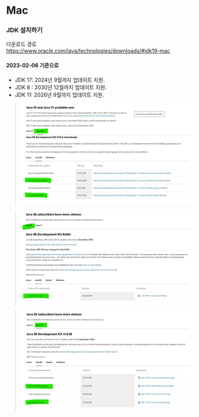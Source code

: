 # Mac

### JDK 설치하기

다운로드 경로  
https://www.oracle.com/java/technologies/downloads/#jdk19-mac

#### 2023-02-06 기준으로

-   JDK 17: 2024년 9월까지 업데이트 지원.
-   JDK 8 : 2030년 12월까지 업데이트 지원.
-   JDK 11: 2026년 9월까지 업데이트 지원.

> <img width="800" src="https://github.com/epikxm/docs/blob/main/Mac/Setting/2023-02-06-01.png?raw=true" />

> <img width="800" src="https://github.com/epikxm/docs/blob/main/Mac/Setting/2023-02-06-02.png?raw=true" />

> <img width="800" src="https://github.com/epikxm/docs/blob/main/Mac/Setting/2023-02-06-03.png?raw=true" />
